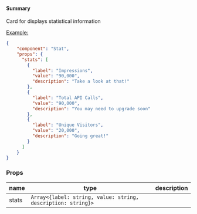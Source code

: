 #### Summary

Card for displays statistical information

<u>Example:</u>

```JSON
{
    "component": "Stat",
    "props": {
      "stats": [
        {
          "label": "Impressions",
          "value": "90,000",
          "description": "Take a look at that!"
        },
        {
          "label": "Total API Calls",
          "value": "90,000",
          "description": "You may need to upgrade soon"
        },
        {
          "label": "Unique Visitors",
          "value": "20,000",
          "description": "Going great!"
        }
      ]
    }
}

```

### Props

| name  | type                                                         | description |
| ----- | ------------------------------------------------------------ | ----------- |
| stats | `Array<{label: string, value: string, description: string}>` |             |
